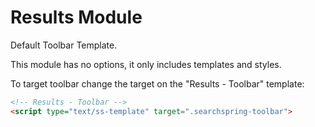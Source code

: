 # Results Module

Default Toolbar Template.

This module has no options, it only includes templates and styles.

To target toolbar change the target on the "Results - Toolbar" template:

```html
<!-- Results - Toolbar -->
<script type="text/ss-template" target=".searchspring-toolbar">
```
